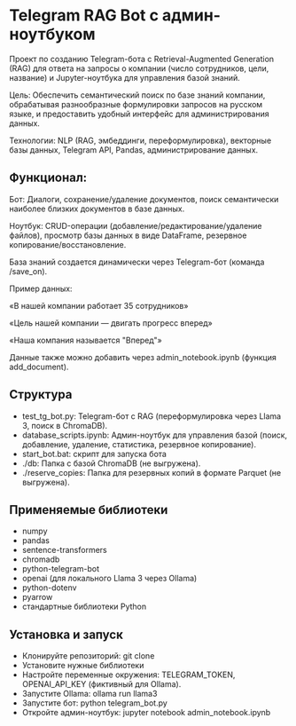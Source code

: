 # Telegram RAG Bot с админ-ноутбуком
Проект по созданию Telegram-бота с Retrieval-Augmented Generation (RAG) для ответа на запросы о компании (число сотрудников, цели, название) и Jupyter-ноутбука для управления базой знаний.

Цель: Обеспечить семантический поиск по базе знаний компании, обрабатывая разнообразные формулировки запросов на русском языке, и предоставить удобный интерфейс для администрирования данных.

Технологии: NLP (RAG, эмбеддинги, переформулировка), векторные базы данных, Telegram API, Pandas, администрирование данных.

## Функционал:
Бот: Диалоги, сохранение/удаление документов, поиск семантически наиболее близких документов в базе данных.

Ноутбук: CRUD-операции (добавление/редактирование/удаление файлов), просмотр базы данных в виде DataFrame, резервное копирование/восстановление.

База знаний создается динамически через Telegram-бот (команда /save_on).

Пример данных:

«В нашей компании работает 35 сотрудников»

«Цель нашей компании — двигать прогресс вперед»

«Наша компания называется "Вперед"»

Данные также можно добавить через admin_notebook.ipynb (функция add_document).

## Структура

- test_tg_bot.py: Telegram-бот с RAG (переформулировка через Llama 3, поиск в ChromaDB).
- database_scripts.ipynb: Админ-ноутбук для управления базой (поиск, добавление, удаление, статистика, резервное копирование).
- start_bot.bat: скрипт для запуска бота
- ./db: Папка с базой ChromaDB (не выгружена).
- ./reserve_copies: Папка для резервных копий в формате Parquet (не выгружена).

## Применяемые библиотеки

- numpy
- pandas
- sentence-transformers
- chromadb
- python-telegram-bot
- openai (для локального Llama 3 через Ollama)
- python-dotenv
- pyarrow
- стандартные библиотеки Python

## Установка и запуск

- Клонируйте репозиторий: git clone <repo-url>
- Установите нужные библиотеки
- Настройте переменные окружения: TELEGRAM_TOKEN, OPENAI_API_KEY (фиктивный для Ollama).
- Запустите Ollama: ollama run llama3
- Запустите бот: python telegram_bot.py
- Откройте админ-ноутбук: jupyter notebook admin_notebook.ipynb
